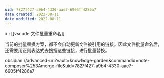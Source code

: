 ```yaml
---
uid: 7827f427-a9b4-4330-aae7-6905ff4286a7
date created: 2022-08-11
date modified: 2022-08-11
---
```


x:: [[vscode 文件批量重命名]]

当前的批量替换方案，都不会自动更新文件被引用的链接。因此文件批量命名后，还需要用正则表达式去搜搜这些链接，进行批量替换。

obsidian://advanced-uri?vault=knowledge-garden&commandid=note-composer%253Amerge-file&uid=7827f427-a9b4-4330-aae7-6905ff4286a7